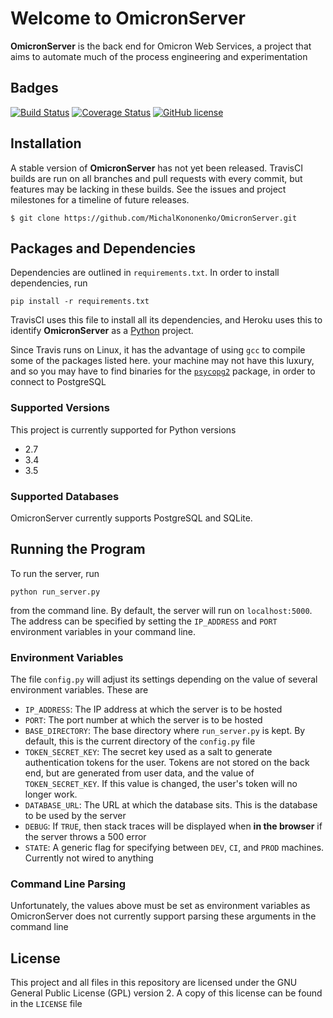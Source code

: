 # Welcome to OmicronServer #

**OmicronServer** is the back end for Omicron Web Services, a project that aims
 to automate much of the process engineering and experimentation

## Badges ##

[![Build Status](https://travis-ci.org/MichalKononenko/OmicronServer.svg?branch=ReadmeTravisC)](https://travis-ci.org/MichalKononenko/OmicronServer)
[![Coverage Status](https://coveralls.io/repos/MichalKononenko/OmicronServer/badge.svg?branch=master&service=github)](https://coveralls.io/github/MichalKononenko/OmicronServer?branch=master)
[![GitHub license](https://img.shields.io/badge/License-GNU%20GPL%20v3-blue.svg)]()

## Installation ##
A stable version of **OmicronServer** has not yet been released. TravisCI builds
are run on all branches and pull requests with every commit, but features may be
lacking in these builds. See the issues and project milestones for a timeline
of future releases.

``$ git clone https://github.com/MichalKononenko/OmicronServer.git``
 

## Packages and Dependencies ##
Dependencies are outlined in ``requirements.txt``. In order to install dependencies, run 

``pip install -r requirements.txt``

TravisCI uses this file to install all its dependencies, and Heroku uses this
to identify **OmicronServer** as a [Python](https://docs.python.org/3.5/) project.

Since Travis runs on Linux, it has the advantage of using ``gcc`` to compile
some of the packages listed here. your machine may not have this luxury, and so
you may have to find binaries for the [``psycopg2``](http://initd.org/psycopg/)
package, in order to connect to PostgreSQL

### Supported Versions ###
This project is currently supported for Python versions
- 2.7
- 3.4
- 3.5

### Supported Databases ###
OmicronServer currently supports PostgreSQL and SQLite.

## Running the Program ##

To run the server, run

`` python run_server.py ``

from the command line. 
By default, the server will run on ``localhost:5000``. The address can be specified by
setting the ``IP_ADDRESS`` and ``PORT`` environment variables in your command line.

### Environment Variables ###

The file ``config.py`` will adjust its settings depending on the value of several
environment variables. These are

- ``IP_ADDRESS``: The IP address at which the server is to be hosted
- ``PORT``: The port number at which the server is to be hosted
- ``BASE_DIRECTORY``: The base directory where ``run_server.py`` is kept. By default, this is the current directory of the ``config.py`` file
- ``TOKEN_SECRET_KEY``: The secret key used as a salt to generate authentication tokens for the user. Tokens are not stored on
the back end, but are generated from user data, and the value of ``TOKEN_SECRET_KEY``. If this value is changed, the user's
token will no longer work.
- ``DATABASE_URL``: The URL at which the database sits. This is the database to be used by the server
- ``DEBUG``: If ``TRUE``, then stack traces will be displayed when **in the browser** if the server throws a 500 error
- ``STATE``: A generic flag for specifying between ``DEV``, ``CI``, and ``PROD`` machines. Currently not wired to anything

### Command Line Parsing ###
Unfortunately, the values above must be set as environment variables as OmicronServer does not currently support parsing
these arguments in the command line

## License ##
This project and all files in this repository are licensed under the GNU General Public License (GPL) version 2.
A copy of this license can be found in the ``LICENSE`` file
